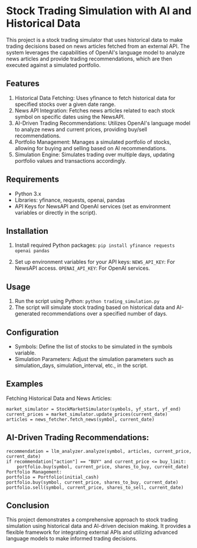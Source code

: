 # Stock Trading Simulation with AI and Historical Data

This project is a stock trading simulator that uses historical data to make trading decisions based on news articles fetched from an external API. The system leverages the capabilities of OpenAI's language model to analyze news articles and provide trading recommendations, which are then executed against a simulated portfolio.

## Features
1. Historical Data Fetching: Uses yfinance to fetch historical data for specified stocks over a given date range.
2. News API Integration: Fetches news articles related to each stock symbol on specific dates using the NewsAPI.
3. AI-Driven Trading Recommendations: Utilizes OpenAI's language model to analyze news and current prices, providing buy/sell recommendations.
4. Portfolio Management: Manages a simulated portfolio of stocks, allowing for buying and selling based on AI recommendations.
5. Simulation Engine: Simulates trading over multiple days, updating portfolio values and transactions accordingly.

## Requirements
- Python 3.x
- Libraries: yfinance, requests, openai, pandas
- API Keys for NewsAPI and OpenAI services (set as environment variables or directly in the script).

## Installation
1. Install required Python packages:
```pip install yfinance requests openai pandas```

2. Set up environment variables for your API keys:
`NEWS_API_KEY`: For NewsAPI access.
`OPENAI_API_KEY`: For OpenAI services.

## Usage
1. Run the script using Python:
```python trading_simulation.py```
2. The script will simulate stock trading based on historical data and AI-generated recommendations over a specified number of days.

## Configuration
- Symbols: Define the list of stocks to be simulated in the symbols variable.
- Simulation Parameters: Adjust the simulation parameters such as simulation_days, simulation_interval, etc., in the script.

## Examples
Fetching Historical Data and News Articles:
```
market_simulator = StockMarketSimulator(symbols, yf_start, yf_end)
current_prices = market_simulator.update_prices(current_date)
articles = news_fetcher.fetch_news(symbol, current_date)
```

## AI-Driven Trading Recommendations:

```
recommendation = llm_analyzer.analyze(symbol, articles, current_price, current_date)
if recommendation["action"] == "BUY" and current_price <= buy_limit:
    portfolio.buy(symbol, current_price, shares_to_buy, current_date)
Portfolio Management:
portfolio = Portfolio(initial_cash)
portfolio.buy(symbol, current_price, shares_to_buy, current_date)
portfolio.sell(symbol, current_price, shares_to_sell, current_date)
```

## Conclusion
This project demonstrates a comprehensive approach to stock trading simulation using historical data and AI-driven decision making. It provides a flexible framework for integrating external APIs and utilizing advanced language models to make informed trading decisions.